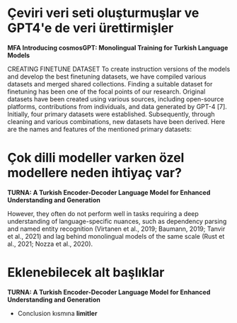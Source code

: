 # Çeviri veri seti oluşturmuşlar ve GPT4'e de veri ürettirmişler
**MFA Introducing cosmosGPT: Monolingual Training for Turkish Language Models**


CREATING FINETUNE DATASET
To create instruction versions of the models and develop the
best finetuning datasets, we have compiled various datasets
and merged shared collections. Finding a suitable dataset for
finetuning has been one of the focal points of our research.
Original datasets have been created using various sources,
including open-source platforms, contributions from individuals, and data generated by GPT-4 [7]. Initially, four primary
datasets were established. Subsequently, through cleaning and
various combinations, new datasets have been derived. Here
are the names and features of the mentioned primary datasets:


# Çok dilli modeller varken özel modellere neden ihtiyaç var?
**TURNA: A Turkish Encoder-Decoder Language Model for Enhanced Understanding and Generation**

However, they often do not perform well in tasks requiring a deep
understanding of language-specific nuances, such
as dependency parsing and named entity recognition (Virtanen et al., 2019; Baumann, 2019; Tanvir
et al., 2021) and lag behind monolingual models
of the same scale (Rust et al., 2021; Nozza et al.,
2020).

# Eklenebilecek alt başlıklar
**TURNA: A Turkish Encoder-Decoder Language Model for Enhanced Understanding and Generation**

* Conclusion kısmına **limitler**